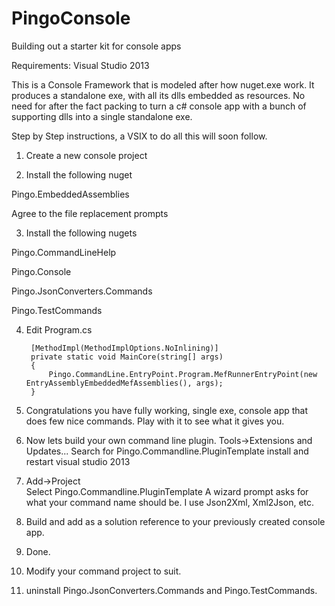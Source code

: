 # PingoConsole
Building out a starter kit for console apps

Requirements: Visual Studio 2013

This is a Console Framework that is modeled after how nuget.exe work.  It produces a standalone exe, with all its dlls embedded as resources.  No need for after the fact packing to turn a c# console app with a bunch of supporting dlls into a single standalone exe.  

Step by Step instructions, a VSIX to do all this will soon follow.

1. Create a new console project

2. Install the following nuget

  Pingo.EmbeddedAssemblies

  Agree to the file replacement prompts

3. Install the following nugets 

  Pingo.CommandLineHelp
  
  Pingo.Console
  
  Pingo.JsonConverters.Commands
  
  Pingo.TestCommands

4. Edit Program.cs

        [MethodImpl(MethodImplOptions.NoInlining)]
        private static void MainCore(string[] args)
        {
            Pingo.CommandLine.EntryPoint.Program.MefRunnerEntryPoint(new EntryAssemblyEmbeddedMefAssemblies(), args);
        }
        
5. Congratulations you have fully working, single exe, console app that does few nice commands.  Play with it to see what it gives you.

6. Now lets build your own command line plugin.
  Tools->Extensions and Updates...
  Search for Pingo.Commandline.PluginTemplate
  install and restart visual studio 2013

7. Add->Project   
  Select Pingo.Commandline.PluginTemplate
  A wizard prompt asks for what your command name should be.  I use Json2Xml, Xml2Json, etc.

8. Build and add as a solution reference to your previously created console app.
9. Done.  
10. Modify your command project to suit.
11. uninstall Pingo.JsonConverters.Commands and Pingo.TestCommands.












